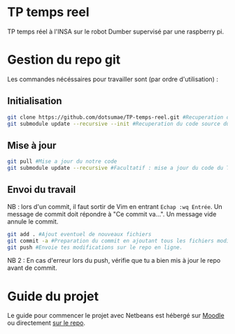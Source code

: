 # TP temps reel
TP temps réel à l'INSA sur le robot Dumber supervisé par une raspberry pi.

# Gestion du repo git
Les commandes nécéssaires pour travailler sont (par ordre d'utilisation) : 
## Initialisation
```bash
git clone https://github.com/dotsumae/TP-temps-reel.git #Recuperation de notre code
git submodule update --recursive --init #Recuperation du code source du TP
```

## Mise à jour
```bash
git pull #Mise a jour du notre code
git submodule update --recursive #Facultatif : mise a jour du code du TP
```

## Envoi du travail
NB : lors d'un commit, il faut sortir de Vim en entrant `Echap :wq Entrée`. Un message de commit doit répondre à "Ce commit va...". Un message vide annule le commit.

```bash
git add . #Ajout eventuel de nouveaux fichiers
git commit -a #Preparation du commit en ajoutant tous les fichiers modifiés, mais pas les nouveaux !
git push #Envoie tes modifications sur le repo en ligne.
```
NB 2 : En cas d'erreur lors du push, vérifie que tu a bien mis à jour le repo avant de commit.


# Guide du projet
Le guide pour commencer le projet avec Netbeans est hébergé sur [Moodle](https://moodle.insa-toulouse.fr/pluginfile.php/92209/mod_resource/content/6/guide.pdf) ou directement [sur le repo](https://github.com/dotsumae/TP-temps-reel/blob/master/specification/guide.pdf).
